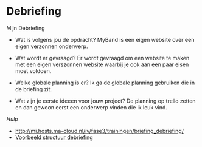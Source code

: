 # Debriefing

Mijn Debriefing

* Wat is volgens jou de opdracht?
  MyBand is een eigen website over een eigen verzonnen onderwerp.
  
* Wat wordt er gevraagd?
  Er wordt gevraagd om een website te maken met een eigen verszonnen website waarbij je ook aan  een paar eisen moet voldoen.
  
* Welke globale planning is er?
  Ik ga de globale planning gebruiken die in de briefing zit.
  
* Wat zijn je eerste ideeen voor jouw project?
  De planning op trello zetten en dan gewoon eerst een onderwerp vinden die ik leuk  vind.
  

*Hulp*
* http://mi.hosts.ma-cloud.nl/iv/fase3/trainingen/briefing_debriefing/
* [Voorbeeld structuur debriefing](http://members.quicknet.nl/p.devries1/OpzetDebriefing.pdf)
